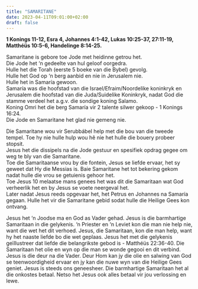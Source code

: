 ```yaml
---
title: "SAMARITANE"
date: 2023-04-11T09:01:00+02:00
draft: false
---
```

<html>
 <head></head>
 <body>
  <p><strong>1 Konings 11-12, Esra 4, Johannes 4:1-42, Lukas 10:25-37, 27:11-19, Matthéüs 10:5-6, Handelinge 8:14-25.</strong></p>
  <p>Samaritane is gebore toe Jode met heidinne getrou het.<br>Die Jode het ‘n gedeelte van hul geloof oorgedra.<br>Hulle het die Torah (eerste 5 boeke van die Bybel) gevolg.<br>Hulle het God op ‘n berg aanbid en nie in Jerusalem nie.<br>Hulle het in Samaría gewoon.<br>Samaría was die hoofstad van die Israel/Efraim/Noordelike koninkryk en Jerusalem die hoofstad van die Juda/Suidelike Koninkryk, nadat God die stamme verdeel het a.g.v. die sondige koning Salamo.<br>Koning Omri het die berg Samaría vir 2 talente silwer gekoop - 1 Konings 16:24.<br>Die Jode en Samaritane het glad nie gemeng nie.</p>
  <p>Die Samaritane wou vir Serubbábel help met die bou van die tweede tempel. Toe hy nie hulle hulp wou hê nie het hulle die bouery probeer stopsit.&nbsp;<br>Jesus het die dissipels na die Jode gestuur en spesifiek opdrag gegee om weg te bly van die Samaritane.&nbsp;<br>Toe die Samaritaanse vrou by die fontein, Jesus se liefde ervaar, het sy geweet dat Hy die Messias is. Baie Samaritane het tot bekering gekom nadat hulle die vrou se getuienis gehoor het.&nbsp;<br>Toe Jesus 10 melaatse mans genees het was dit die Samaritaan wat God verheerlik het en by Jesus se voete neergeval het.&nbsp;<br>Later nadat Jesus reeds opgevaar het, het Petrus en Johannes na Samaría gegaan. Hulle het vir die Samaritane gebid sodat hulle die Heilige Gees kon ontvang.</p>
  <p>Jesus het ‘n Joodse ma en God as Vader gehad. Jesus is die barmhartige Samaritaan in die gelykenis. ‘n Priester en ‘n Leviet kon die man nie help nie, want die wet het dit verhoed. Jesus, die Samaritaan, kon die man help, want hy het naaste liefde bo die wet geplaas. Jesus het met die gelykenis geïllustreer dat liefde die belangrikste gebod is - Matthéüs 22:36-40. Die Samaritaan het olie en wyn op die man se wonde gegooi en dit verbind. Jesus is die deur na die Vader. Deur Hom kan jy die olie en salwing van God se teenwoordigheid ervaar en jy kan die nuwe wyn van die Heilige Gees geniet. Jesus is steeds ons geneesheer. Die barmhartige Samaritaan het al die onkostes betaal. Netso het Jesus ook alles betaal vir jou verlossing en lewe.</p>
 </body>
</html>